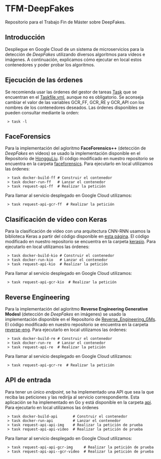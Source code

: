 # TFM-DeepFakes

Repositorio para el Trabajo Fin de Máster sobre DeepFakes.

## Introducción

Despliegue en Google Cloud de un sistema de microservicios para la detección de *DeepFakes* utilizando diversos algoritmos para vídeos e imágenes. A continuación, explicamos cómo ejecutar en local estos contenedores y poder probar los algoritmos.

## Ejecución de las órdenes

Se recomienda usar las órdenes del gestor de tareas [Task](https://taskfile.dev/#/) que se encuentran en el [Taskfile.yml](./Taskfile.yml), aunque no es obligatorio. Se aconseja cambiar el valor de las variables GCR_FF, GCR_RE y GCR_API con los nombres de los contenedores deseados. Las órdenes disponibles se pueden consultar mediante la orden:

```
 > task -l
```

## FaceForensics

Para la implementación del agloritmo **FaceForensics++** (detección de *DeepFakes* en vídeos) se usado la implementación disponible en el Repositorio de [HongguLiu](https://github.com/HongguLiu/Deepfake-Detection). El código modificado en nuestro repositorio se encuentra en la carpeta [faceforensics](./faceforensics). Para ejecutarlo en local utilizamos las órdenes:

```
 > task docker-build-ff # Construir el contenedor
 > task docker-run-ff   # Lanzar el contenedor 
 > task request-api-ff  # Realizar la petición
```

Para llamar al servicio desplegado en Google Cloud utilizamos:

```
 > task request-api-gcr-ff  # Realizar la petición
```

## Clasificación de vídeo con Keras

Para la clasificación de vídeo con una arquitectura CNN-RNN usamos la biblioteca Keras a partir del código disponible en [esta página](https://keras.io/examples/vision/video_classification/). El código modificado en nuestro repositorio se encuentra en la carpeta [kerasio](./kerasio). Para ejecutarlo en local utilizamos las órdenes:

```
 > task docker-build-kio # Construir el contenedor
 > task docker-run-kio   # Lanzar el contenedor 
 > task request-api-kio  # Realizar la petición
```

Para llamar al servicio desplegado en Google Cloud utilizamos:

```
 > task request-api-gcr-kio  # Realizar la petición
```


## Reverse Engineering

Para la implementación del agloritmo **Reverse Engineering Generative Modesl** (detección de *DeepFakes* en imágenes) se usado la implementación disponible en el Repositorio de [Reverse_Engineering_GMs](https://github.com/vishal3477/Reverse_Engineering_GMs). El código modificado en nuestro repositorio se encuentra en la carpeta [reverse-eng](./reverse-eng). Para ejecutarlo en local utilizamos las órdenes:

```
 > task docker-build-re # Construir el contenedor
 > task docker-run-re   # Lanzar el contenedor 
 > task request-api-re  # Realizar la petición
```

Para llamar al servicio desplegado en Google Cloud utilizamos:

```
 > task request-api-gcr-re  # Realizar la petición
```

 ## API de entrada

Para tener un único *endpoint*, se ha implementado una API que sea la que reciba las peticiones y las redirija al servicio correspondiente. Esta aplicación se ha implementado en Go y está disponible en la carpeta [api](./api). Para ejecutarlo en local utilizamos las órdenes

```
 > task docker-build-api       # Construir el contenedor
 > task docker-run-api         # Lanzar el contenedor 
 > task request-api-api-img    # Realizar la petición de prueba
 > task request-api-api-video  # Realizar la petición de prueba
```

Para llamar al servicio desplegado en Google Cloud utilizamos:

```
 > task request-api-api-gcr-img     # Realizar la petición de prueba
 > task request-api-api--gcr-video  # Realizar la petición de prueba
```